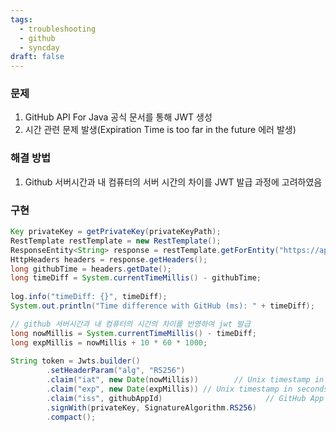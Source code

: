 ```yaml
---
tags:
  - troubleshooting
  - github
  - syncday
draft: false
---
```

### 문제
1. GitHub API For Java 공식 문서를 통해 JWT 생성
2. 시간 관련 문제 발생(Expiration Time is too far in the future 에러 발생)

### 해결 방법
1. Github 서버시간과 내 컴퓨터의 서버 시간의 차이를 JWT 발급 과정에 고려하였음

### 구현
```Java
Key privateKey = getPrivateKey(privateKeyPath);  
RestTemplate restTemplate = new RestTemplate();  
ResponseEntity<String> response = restTemplate.getForEntity("https://api.github.com/", String.class);  
HttpHeaders headers = response.getHeaders();  
long githubTime = headers.getDate();  
long timeDiff = System.currentTimeMillis() - githubTime;  
  
log.info("timeDiff: {}", timeDiff);  
System.out.println("Time difference with GitHub (ms): " + timeDiff);  

// github 서버시간과 내 컴퓨터의 시간의 차이를 반영하여 jwt 발급
long nowMillis = System.currentTimeMillis() - timeDiff;  
long expMillis = nowMillis + 10 * 60 * 1000;  
 
String token = Jwts.builder()  
        .setHeaderParam("alg", "RS256")  
        .claim("iat", new Date(nowMillis))        // Unix timestamp in seconds  
        .claim("exp", new Date(expMillis)) // Unix timestamp in seconds  
        .claim("iss", githubAppId)                       // GitHub App ID  
        .signWith(privateKey, SignatureAlgorithm.RS256)  
        .compact();
```


